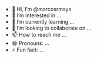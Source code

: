- 👋 Hi, I’m @marcosrmsys
- 👀 I’m interested in ...
- 🌱 I’m currently learning ...
- 💞️ I’m looking to collaborate on ...
- 📫 How to reach me ...
- 😄 Pronouns: ...
- ⚡ Fun fact: ...

<!---
marcosrmsys/marcosrmsys is a ✨ special ✨ repository because its `README.md` (this file) appears on your GitHub profile.
You can click the Preview link to take a look at your changes.
--->
